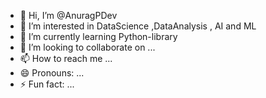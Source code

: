 - 👋 Hi, I’m @AnuragPDev
- 👀 I’m interested in DataScience ,DataAnalysis , AI and ML
- 🌱 I’m currently learning Python-library
- 💞️ I’m looking to collaborate on ...
- 📫 How to reach me ...
- 😄 Pronouns: ...
- ⚡ Fun fact: ...

<!---
AnuragPDev/AnuragPDev is a ✨ special ✨ repository because its `README.md` (this file) appears on your GitHub profile.
You can click the Preview link to take a look at your changes.
--->
